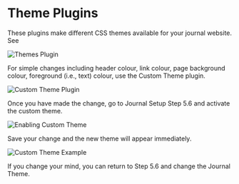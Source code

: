 # Theme Plugins

These plugins make different CSS themes available for your journal website. See 

![Themes Plugin](images/chapter5/plugin_themes.png)

For simple changes including header colour, link colour, page background colour, foreground (i.e., text) colour, use the Custom Theme plugin.

![Custom Theme Plugin](images/chapter5/plugin_custom_home.png)

Once you have made the change, go to Journal Setup Step 5.6 and activate the custom theme.  

![Enabling Custom Theme](images/chapter5/plugin_custom.png)

Save your change and the new theme will appear immediately.

![Custom Theme Example](images/chapter5/plugin_custom_view.png)

If you change your mind, you can return to Step 5.6 and change the Journal Theme.
